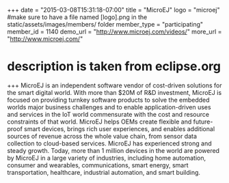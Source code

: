 +++
date = "2015-03-08T15:31:18-07:00"
title = "MicroEJ"
logo = "microej" #make sure to have a file named [logo].png in the static/assets/images/members/ folder
member_type = "participating"
member_id = 1140
demo_url = "http://www.microej.com/videos/"
more_url = "http://www.microej.com/"
# description is taken from eclipse.org
+++
MicroEJ is an independent software vendor of cost-driven solutions for the smart digital world. With more than $20M of R&D investment, MicroEJ is focused on providing turnkey software products to solve the embedded worlds major business challenges and to enable application-driven uses and services in the IoT world commensurate with the cost and resource constraints of that world. MicroEJ helps OEMs create flexible and future-proof smart devices, brings rich user experiences, and enables additional sources of revenue across the whole value chain, from sensor data collection to cloud-based services. MicroEJ has experienced strong and steady growth. Today, more than 1 million devices in the world are powered by MicroEJ in a large variety of industries, including home automation, consumer and wearables, communications, smart energy, smart transportation, healthcare, industrial automation, and smart building.